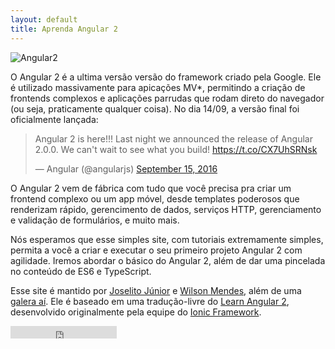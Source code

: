 ```yaml
---
layout: default
title: Aprenda Angular 2
---
```


![Angular2](https://angular.io/resources/images/logos/standard/shield-large.png)


O Angular 2 é a ultima versão versão do framework criado pela Google. Ele é utilizado massivamente para apicações MV*, permitindo a criação de frontends complexos e aplicações parrudas que rodam direto do navegador (ou seja, praticamente qualquer coisa). No dia 14/09, a versão final foi oficialmente lançada:

<blockquote class="twitter-tweet" data-lang="en"><p lang="en" dir="ltr">Angular 2 is here!!!  Last night we announced the release of Angular 2.0.0.  We can&#39;t wait to see what you build!  <a href="https://t.co/CX7UhSRNsk">https://t.co/CX7UhSRNsk</a></p>&mdash; Angular (@angularjs) <a href="https://twitter.com/angularjs/status/776470250837516288">September 15, 2016</a></blockquote>
<script async src="//platform.twitter.com/widgets.js" charset="utf-8"></script>

O Angular 2 vem de fábrica com tudo que você precisa pra criar um frontend complexo ou um app móvel, desde templates poderosos que renderizam rápido, gerencimento de dados, serviços HTTP, gerenciamento e validação de formulários, e muito mais.

Nós esperamos que esse simples site, com tutoriais extremamente simples, permita a você a criar e executar o seu primeiro projeto Angular 2 com agilidade. Iremos abordar o básico do Angular 2, além de dar uma pincelada no conteúdo de ES6 e TypeScript.

Esse site é mantido por [Joselito Júnior](http://github.com/joselitojunior1) e [Wilson Mendes](http://github.com/willmendesneto), além de uma [galera aí](https://github.com/joselitojunior1/aprenda-angular2/graphs/contributors). Ele é baseado em uma tradução-livre do [Learn Angular 2](http://learnangular2.com), desenvolvido originalmente pela equipe do [Ionic Framework](http://ionicframework.com/).

<iframe src="https://ghbtns.com/github-btn.html?user=joselitojunior1&repo=aprenda-angular2&type=star&count=true" frameborder="0" scrolling="0" width="170px" height="20px"></iframe>
